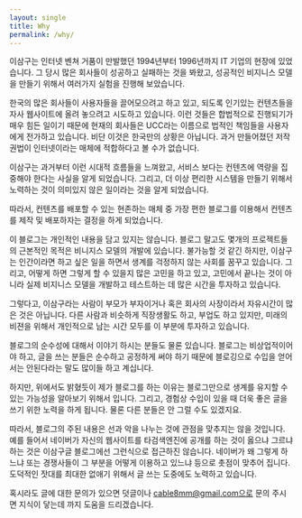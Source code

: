 ```yaml
---
layout: single
title: Why
permalink: /why/
---
```


이삼구는 인터넷 벤쳐 거품이 만발했던 1994년부터 1996년까지 IT 기업의 현장에 있었습니다. 그 당시 많은 회사들이 성공하고 실패하는 것을 봐왔고, 성공적인 비지니스 모델을 만들기 위해서 여러가지 실험을 진행해 보았습니다.

한국의 많은 회사들이 사용자들을 끌어모으려고 하고 있고, 되도록 인기있는 컨텐츠들을 자사 웹사이트에 올려 놓으려고 시도하고 있습니다. 이런 것들은 합법적으로 진행되기가 매우 힘든 일이기 때문에 현재의 회사들은 UCC라는 이름으로 법적인 책임들을 사용자에게 전가하고 있습니다. 비단 이것은 한국만의 상황은 아닙니다. 과거 만들어졌던 저작권법이 인터넷이라는 매체에 적합하다고 볼 수가 없습니다.

이삼구는 과거부터 이런 시대적 흐름들을 느껴왔고, 서비스 보다는 컨텐츠에 역량을 집중해야 한다는 사실을 알게 되었습니다. 그리고, 더 이상 편리한 시스템을 만들기 위해서 노력하는 것이 의미있지 않은 일이라는 것을 알게 되었습니다.

따라서, 컨텐츠를 배포할 수 있는 현존하는 매체 중 가장 편한 블로그를 이용해서 컨텐츠를 제작 및 배포하자는 결정을 하게 되었습니다.

이 블로그는 개인적인 내용을 담고 있지는 않습니다. 블로그 말고도 몇개의 프로젝트들의 근본적인 목적은 비니지스 모델의 개발에 있습니다. 불가능할 것 같긴 하지만, 이삼구는 인간이라면 하고 싶은 일을 하면서 생계를 걱정하지 않는 사회를 꿈꾸고 있습니다. 그리고, 어떻게 하면 그렇게 할 수 있을지 많은 고민을 하고 있고, 고민에서 끝나는 것이 아니라 실제 비지니스 모델을 개발하고 테스트하는 데 많은 시간을 투자하고 있습니다.

그렇다고, 이삼구라는 사람이 부모가 부자이거나 혹은 회사의 사장이라서 자유시간이 많은 것은 아닙니다. 다른 사람과 비슷하게 직장생활도 하고, 부업도 하고 있지만, 미래의 비젼을 위해서 개인적으로 남는 시간 모두를 이 부분에 투자하고 있습니다.

블로그의 순수성에 대해서 이야기 하시는 분들도 물론 있습니다. 블로그는 비상업적이어야 하고, 글을 쓰는 분들은 순수하고 공정하게 써야 하기 때문에 블로깅으로 수입을 얻어서는 안된다라는 말도 많이들 하고 계십니다.

하지만, 위에서도 밝혔듯이 제가 블로그를 하는 이유는 블로그만으로 생계를 유지할 수 있는 가능성을 알아보기 위해서 입니다. 그리고, 경험상 수입이 있을 때 더욱 좋은 글을 쓰기 위한 노력을 하게 됩니다. 물론 다른 분들은 안 그럴 수도 있겠지요.

따라서, 블로그의 주된 내용은 선과 악을 나누는 것에 관점을 맞추지는 않을 것입니다. 예를 들어서 네이버가 자신의 웹사이트를 타검색엔진에 공개를 하는 것이 옳으냐 그르냐 하는 것은 이삼구글 블로그에선 그런식으로 접근하진 않습니다. 네이버가 왜 그렇게 하느냐 또는 경쟁사들이 그 부분을 어떻게 이용하고 있느냐 등으로 촛점이 맞추어 집니다. 도덕적인 잣대를 최대한 없애기 위해서 글 쓰는 도중에도 노력하고 있습니다.

혹시라도 글에 대한 문의가 있으면 덧글이나 cable8mm@gmail.com으로 문의 주시면 지식이 닿는데 까지 도움을 드리겠습니다.
